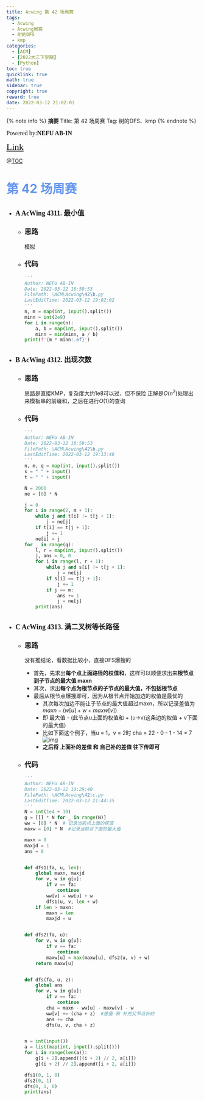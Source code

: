 ```yaml
---
title: Acwing 第 42 场周赛
tags:
  - Acwing
  - Acwing周赛
  - 树的DFS
  - kmp
categories:
  - [ACM]
  - [2022大三下学期]
  - [Python]
toc: true
quicklink: true
math: true
sidebar: true
copyright: true
reward: true
date: 2022-03-12 21:02:03
---
```



{% note info %}
**摘要**
Title: 第 42 场周赛
Tag: 树的DFS、kmp
{% endnote %}
<!-- more -->

<font size=3 face=楷体>Powered by:**NEFU AB-IN**</font>

<font color=#FFA500 size=5 face=楷体>[Link](https://www.acwing.com/activity/content/introduction/1202/)</font>

@[TOC](文章目录)

# <font color=#6495ED size=6>第 42 场周赛</font>

* ## <font size=4 face=粗体>A	AcWing 4311. 最小值</font>

  * ### <font size=4 face=粗体>思路</font>

    模拟

  * ### <font size=4 face=粗体>代码</font>

    ```python
    '''
    Author: NEFU AB-IN
    Date: 2022-03-12 18:59:53
    FilePath: \ACM\Acwing\42\b.py
    LastEditTime: 2022-03-12 19:02:02
    '''
    n, m = map(int, input().split())
    minn = int(2e9)
    for i in range(n):
        a, b = map(int, input().split())
        minn = min(minn, a / b)
    print(f'{m * minn:.6f}')
    ```

* ## <font size=4 face=粗体>B	AcWing 4312. 出现次数</font>

  * ### <font size=4 face=粗体>思路</font>

    思路是直接KMP，复杂度大约1e8可以过，但不保险
    正解是$O(n^2)$处理出来模板串的前缀和，之后在进行$O(1)$的查询

  * ### <font size=4 face=粗体>代码</font>
  
    ```python
    '''
    Author: NEFU AB-IN
    Date: 2022-03-12 18:59:53
    FilePath: \ACM\Acwing\42\b.py
    LastEditTime: 2022-03-12 19:13:46
    '''
    n, m, q = map(int, input().split())
    s = " " + input()
    t = " " + input()

    N = 2000
    ne = [0] * N

    j = 0
    for i in range(2, m + 1):
        while j and t[i] != t[j + 1]:
            j = ne[j]
        if t[i] == t[j + 1]:
            j += 1
        ne[i] = j
    for _ in range(q):
        l, r = map(int, input().split())
        j, ans = 0, 0
        for i in range(l, r + 1):
            while j and s[i] != t[j + 1]:
                j = ne[j]
            if s[i] == t[j + 1]:
                j += 1
            if j == m:
                ans += 1
                j = ne[j]
        print(ans)
    ```

* ## <font size=4 face=粗体>C	AcWing 4313. 满二叉树等长路径</font>

  * ### <font size=4 face=粗体>思路</font>

    没有推结论，看数据比较小，直接DFS爆搜的
    * 首先，先求出**每个点上面路径的权值和**，这样可以顺便求出来**根节点到子节点的最大值 maxn**
    * 其次，求出**每个点为根节点的子节点的最大值，不包括根节点**
    * 最后从根节点爆搜即可，因为从根节点开始加边的权值是最优的
      * 其次每次加边不能让子节点的最大值超过maxn，所以记录差值为 $maxn - (w[u] + w + maxw[v])$
      * 即 最大值 - (此节点u上面的权值和 + (u->v)这条边的权值 + v下面的最大值)
      * 比如下面这个例子，当u = 1，v = 2时
        cha = 22 - 0 - 1 - 14 = 7
        ![img](https://oss.ab-in.cn/Pictures/manerchashu.png)
      * **之后将 上面补的差值 和 自己补的差值 往下传即可**
  * ### <font size=4 face=粗体>代码</font>

    ```python
    '''
    Author: NEFU AB-IN
    Date: 2022-03-12 19:29:40
    FilePath: \ACM\Acwing\42\c.py
    LastEditTime: 2022-03-12 21:44:35
    '''
    N = int(1e4 + 10)
    g = [[] * N for _ in range(N)]
    ww = [0] * N  # 记录当前点上面的权值
    maxw = [0] * N  #记录当前点下面的最大值

    maxn = 0
    maxjd = 1
    ans = 0


    def dfs1(fa, u, len):
        global maxn, maxjd
        for v, w in g[u]:
            if v == fa:
                continue
            ww[v] = ww[u] + w
            dfs1(u, v, len + w)
        if len > maxn:
            maxn = len
            maxjd = u


    def dfs2(fa, u):
        for v, w in g[u]:
            if v == fa:
                continue
            maxw[u] = max(maxw[u], dfs2(u, v) + w)
        return maxw[u]


    def dfs(fa, u, z):
        global ans
        for v, w in g[u]:
            if v == fa:
                continue
            cha = maxn - ww[u] - maxw[v] - w
            ww[v] += (cha + z)  #差值 和 补充父节点补的
            ans += cha
            dfs(u, v, cha + z)


    n = int(input())
    a = list(map(int, input().split()))
    for i in range(len(a)):
        g[i + 2].append([(i + 2) // 2, a[i]])
        g[(i + 2) // 2].append([i + 2, a[i]])

    dfs1(0, 1, 0)
    dfs2(0, 1)
    dfs(0, 1, 0)
    print(ans)
    ```